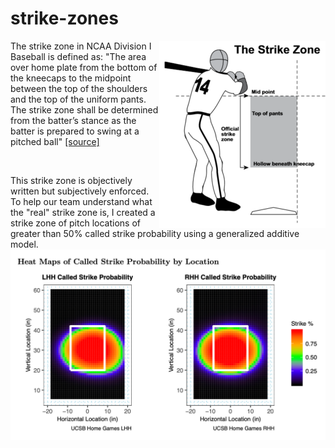 # strike-zones

<img align="right" src="img/ncaa_strike_zone.png">

The strike zone in NCAA Division I Baseball is defined as: "The area over home plate from the bottom of the kneecaps to the midpoint between the top of the shoulders and the top of the uniform pants. The strike zone shall be determined from the batter’s stance as the batter is prepared to swing at a pitched ball" [[source]](https://baseballrulesacademy.com/official-rule/ncaa/ncaa-2-75-strike-zone/)

<p>&nbsp  </p>

This strike zone is objectively written but subjectively enforced. To help our team understand what the "real" strike zone is, I created a strike zone of pitch locations of greater than 50% called strike probability using a generalized additive model.
![strike_zone_heat_map](img/strike_zone_heat_map.png)
